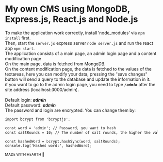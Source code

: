 # My own CMS using MongoDB, Express.js, React.js and Node.js
To make the application work correctly, install 'node_modules' via `npm install` first.<br>
Then, start the `server.js` express server `node server.js` and run the react app `npm start`.<br>
The application consists of a main page, an admin login page and a content modification page <br>
On the main page, data is fetched from MongoDB.<br>
On the content modification page, the data is fetched to the values ​​of the textareas, here you can modify your data, pressing the "save changes" button will send a query to the database and update the information in it.<br>
if you want to go to the admin login page, you need to type <i><b>`/admin`</b></i> after the site address (localhost:3000/admin).<br><br>
Default login: <i><b>admin</b></i><br>
Default password: <i><b>admin</b></i><br>
The password and login are encrypted. You can change them by:<br>

```diff
import bcrypt from 'bcryptjs';

const word = 'admin'; // Password, you want to hash
const saltRounds = 10; // The number of salt rounds, the higher the value, the harder it is to crack the hash

const hashedWord = bcrypt.hashSync(word, saltRounds);
console.log('Hashed word:', hashedWord);
```


<sub>MADE WITH HEARTH 🖤</sub>
